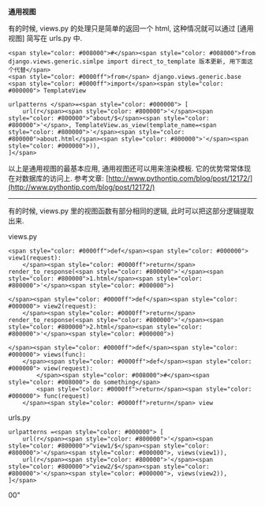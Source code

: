 **通用视图**

有的时候, views.py 的处理只是简单的返回一个 html, 这种情况就可以通过 [通用视图] 简写在 urls.py 中.

    <span style="color: #008000">#</span><span style="color: #008000">from django.views.generic.simlpe import direct_to_template 版本更新, 用下面这个代替</span>
    <span style="color: #0000ff">from</span> django.views.generic.base <span style="color: #0000ff">import</span><span style="color: #000000"> TemplateView

    urlpatterns </span>=<span style="color: #000000"> [
        url(r</span><span style="color: #800000">'</span><span style="color: #800000">^about/$</span><span style="color: #800000">'</span>, TemplateView.as_view(template_name=<span style="color: #800000">'</span><span style="color: #800000">about.html</span><span style="color: #800000">'</span><span style="color: #000000">)),
    ]</span>




以上是通用视图的最基本应用, 通用视图还可以用来渲染模板.
它的优势常常体现在对数据库的访问上.
参考文章: [http://www.pythontip.com/blog/post/12172/](http://www.pythontip.com/blog/post/12172/)







* * *






有的时候, views.py 里的视图函数有部分相同的逻辑, 此时可以把这部分逻辑提取出来.




views.py




    <span style="color: #0000ff">def</span><span style="color: #000000"> view1(request):
        </span><span style="color: #0000ff">return</span> render_to_response(<span style="color: #800000">'</span><span style="color: #800000">1.html</span><span style="color: #800000">'</span><span style="color: #000000">)

    </span><span style="color: #0000ff">def</span><span style="color: #000000"> view2(request):
        </span><span style="color: #0000ff">return</span> render_to_response(<span style="color: #800000">'</span><span style="color: #800000">2.html</span><span style="color: #800000">'</span><span style="color: #000000">)

    </span><span style="color: #0000ff">def</span><span style="color: #000000"> views(func):
        </span><span style="color: #0000ff">def</span><span style="color: #000000"> view(request):
            </span><span style="color: #008000">#</span><span style="color: #008000"> do something</span>
            <span style="color: #0000ff">return</span><span style="color: #000000"> func(request)
        </span><span style="color: #0000ff">return</span> view





urls.py




    urlpatterns =<span style="color: #000000"> [
        url(r</span><span style="color: #800000">'</span><span style="color: #800000">^view1/$</span><span style="color: #800000">'</span><span style="color: #000000">, views(view1)),
        url(r</span><span style="color: #800000">'</span><span style="color: #800000">^view2/$</span><span style="color: #800000">'</span><span style="color: #000000">, views(view2)),
    ]</span>
00"
